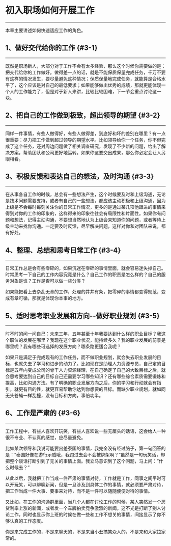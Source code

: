 # 初入职场如何开展工作

---

本章主要讲述如何快速适应工作的角色。

## 1、做好交代给你的工作 {#3-1}

---

既然是职场新人，大部分对于工作不会有太多经验，那么这个时候你需要做的是：把交代给你的工作做好。做得差一点的话，就是不能保质保量完成任务，千万不要有这样的情况发生，要尽量避免这种情况；保质保量地完成任务，就能算是合格水平了，这个应该是对自己的最低要求；如果能够做出优秀的成绩，那就更能体现一个人的工作能力了，但是对于新人来讲，比较比较困难，下一节会重点讨论这一块。

## 2、把自己的工作做到极致，超出领导的期望 {#3-2}

---

同样一件事情，有些人做得好，有些人做得差，到底好和坏的差别在哪里？有一点很重要：尽力把工作做到超过领导的期望水平。比如领导给你一个任务，你不但完成了这个任务，还对周边问题做了相关调查研究，发现了不少新的问题，给出了解决方案，帮助团队和公司更好地运转。如果你这要交出成果，那么你必定会让人另眼相看。

## 3、积极反馈和表达自己的想法，及时沟通 {#3-3}

---

在从事各自工作的时候，总会有一些想法产生，这个时候要及时和上级沟通，无论是技术问题需要支持，或者有自己的一些想法，都应该主动积极和上级沟通，因为上级是不会每时每刻关注你的日常工作情况，更多的是通过某几项他跟进的事情来得到对你的工作的印象的，这样得来的印象往往会有局限性和片面性。如果你有问题和想法，记得主动沟通，不要想当然地认为上级会来知道你的问题，或者等待上级主动来找你沟通。一定要及时反馈，尽早解决问题，这样对你和对团队来说，都有好处。

## 4、整理、总结和思考日常工作 {#3-4}

---

日常工作总是会有些零碎的，如果沉迷在零碎的事情里面，就会容易迷失掉自己。时常思考一下自己的工作内容究竟是什么？自己工作的职责是怎么样的？自己的服务对象是谁？工作是否可以做一些分类？

如果能把看上去杂乱无章的工作，处理的井井有条，把零碎的事情都变得规范，变成有章可循，那就是体现你本事的地方。

## 5、适时思考职业发展和方向--做好职业规划 {#3-5}

---

时不时的问一问自己：未来三年、五年甚至十年我要达到什么样的职业目标？我这个职位的发展在哪里？我现在这个职业状况，能持续多久？我的职业发展的前景是哪里呢？我有哪些可选择的发展方向？哪条路更适合我呢？

如果只是满足于完成现有的工作任务，而不做职业规划，就会失去职业发展的目标，也就失去了学习和进步的动力了。比如现在是助理人力资源专员，自己定的目标是五年内变成公司的骨干人力资源经理，在自己确定了自己的大致目标之后，就会思考要达到自己的目标自己还需要学习哪些知识？还有哪些综合素质需要锻炼和提高，比如沟通方法。有了明确的职业发展方向之后，你的学习和行动就会有指引，就更有目的性，就更容易帮助你达到你想要的目标。而缺少职业规划，就如同无头苍蝇一样乱撞，没有目标和方向，事倍功半。

## 6、工作是严肃的 {#3-6}

---

工作工程中，有些人喜欢开玩笑，有些人喜欢说一些无厘头的话语，这会给人一种很不专业、不认真的感觉，应尽量避免。

比如某次领导和我说可能要出差泰国的事情，我完全没有经过脑子，第一句回答的是：”泰国好像在游行示威哦，我跑过去会不会被绑架啊？”虽然是一句玩笑话，却把整个谈话打断引到了无关的事情上面。我立马意识到了这个问题，马上问：”什么时候去？”

从此以后，我就把工作当成一件严肃的事情对待，工作就是工作，同事之间平时可以开玩笑，可以聊聊新闻，但是一旦涉及到具体工作的事情，就必须要严肃对待，把工作当成一件大事、要事来对待，而不是一件可以随随便便对待的事情。

又比如，在工作的沟通群里面，当几个人都在讨论工作的时候，某人突然发一个房贷利率上涨的新闻，或者发一个车牌拍卖竞争激烈的新闻。这不光是打断了别人讨论工作，同时也显示你上班的时候在做一些和工作不想关的事情，间接显示了你不够认真的工作态度。

你是来完成工作的，不是来聊天的，不是来当小丑搞笑众人的，不是来和大家拉家常的。

